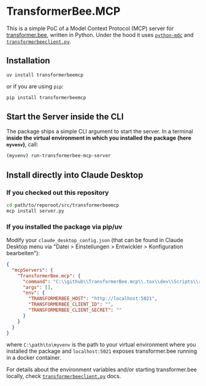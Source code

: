 # TransformerBee.MCP

This is a simple PoC of a Model Context Protocol (MCP) server for [transformer.bee](https://github.com/enercity/edifact-bo4e-converter/), written in Python.
Under the hood it uses [`python-mdc`](https://github.com/modelcontextprotocol/python-sdk) and [`transformerbeeclient.py`](https://github.com/Hochfrequenz/TransformerBeeClient.py).

## Installation
```shell
uv install transformerbeemcp
```
or if you are using `pip`:
```sh
pip install transformerbeemcp
```

## Start the Server inside the CLI
The package ships a simple CLI argument to start the server.
In a terminal **inside the virtual environment in which you installed the package (here `myvenv`)**, call:

```sh
(myvenv) run-transformerbee-mcp-server
```

## Install directly into Claude Desktop
### If you checked out this repository
```sh
cd path/to/reporoot/src/transformerbeemcp
mcp install server.py
```
### If you installed the package via pip/uv
Modify your `claude_desktop_config.json` (that can be found in Claude Desktop menu via "Datei > Einstellungen > Entwickler > Konfiguration bearbeiten"):
```json
{
  "mcpServers": {
    "TransformerBee.mcp": {
      "command": "C:\\github\\TransformerBee.mcp\\.tox\\dev\\Scripts\\run-transformerbee-mcp-server",
      "args": [],
      "env": {
        "TRANSFORMERBEE_HOST": "http://localhost:5021",
        "TRANSFORMERBEE_CLIENT_ID": "",
        "TRANSFORMERBEE_CLIENT_SECRET": ""
      }
    }
  }
}
```
where `C:\path\to\myvenv` is the path to your virtual environment where you installed the package and `localhost:5021` exposes transformer.bee running in a docker container.

For details about the environment variables and/or starting transformer.bee locally, check [`transformerbeeclient.py`](https://github.com/Hochfrequenz/TransformerBeeClient.py) docs.
